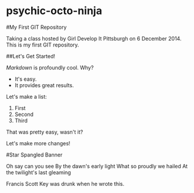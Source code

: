 psychic-octo-ninja
==================

#My First GIT Repository

Taking a class hosted by Girl Develop It Pittsburgh on 6 December 2014. This is my first GIT repository.

##Let's Get Started!

*Markdown* is profoundly cool. Why?

- It's easy.
- It provides great results.

Let's make a list:

1. First
1. Second
1. Third

That was pretty easy, wasn't it?

Let's make more changes!

#Star Spangled Banner

Oh say can you see
By the dawn's early light
What so proudly we hailed
At the twilight's last gleaming

Francis Scott Key was drunk when he wrote this.